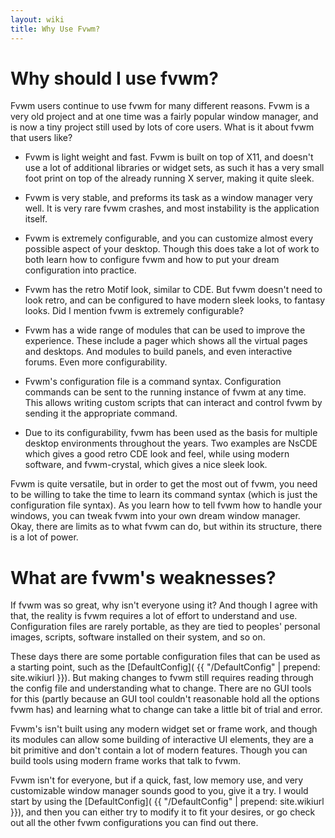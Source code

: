```yaml
---
layout: wiki
title: Why Use Fvwm?
---
```


# Why should I use fvwm?

Fvwm users continue to use fvwm for many different reasons.
Fvwm is a very old project and at one time was a fairly
popular window manager, and is now a tiny project still used
by lots of core users. What is it about fvwm that users like?

+ Fvwm is light weight and fast. Fvwm is built on top of X11,
  and doesn't use a lot of additional libraries or widget
  sets, as such it has a very small foot print on top of
  the already running X server, making it quite sleek.

+ Fvwm is very stable, and preforms its task as a window manager
  very well. It is very rare fvwm crashes, and most instability
  is the application itself.

+ Fvwm is extremely configurable, and you can customize almost
  every possible aspect of your desktop. Though this does take
  a lot of work to both learn how to configure fvwm and how
  to put your dream configuration into practice.

+ Fvwm has the retro Motif look, similar to CDE. But fvwm doesn't
  need to look retro, and can be configured to have modern sleek
  looks, to fantasy looks. Did I mention fvwm is extremely
  configurable?

+ Fvwm has a wide range of modules that can be used to improve
  the experience. These include a pager which shows all the
  virtual pages and desktops. And modules to build panels,
  and even interactive forums. Even more configurability.

+ Fvwm's configuration file is a command syntax. Configuration
  commands can be sent to the running instance of fvwm at any
  time. This allows writing custom scripts that can interact
  and control fvwm by sending it the appropriate command.

+ Due to its configurability, fvwm has been used as the basis
  for multiple desktop environments throughout the years. Two
  examples are NsCDE which gives a good retro CDE look and feel,
  while using modern software, and fvwm-crystal, which gives a
  nice sleek look.

Fvwm is quite versatile, but in order to get the most out of
fvwm, you need to be willing to take the time to learn its
command syntax (which is just the configuration file syntax).
As you learn how to tell fvwm how to handle your windows,
you can tweak fvwm into your own dream window manager. Okay,
there are limits as to what fvwm can do, but within its
structure, there is a lot of power.

# What are fvwm's weaknesses?

If fvwm was so great, why isn't everyone using it? And though I
agree with that, the reality is fvwm requires a lot of effort
to understand and use. Configuration files are rarely portable,
as they are tied to peoples' personal images, scripts, software
installed on their system, and so on.

These days there are some portable configuration files that can
be used as a starting point, such as the [DefaultConfig](
{{ "/DefaultConfig" | prepend: site.wikiurl }}). But making
changes to fvwm still requires reading through the config file and
understanding what to change. There are no GUI tools for this
(partly because an GUI tool couldn't reasonable hold all the
options fvwm has) and learning what to change can take a little
bit of trial and error.

Fvwm's isn't built using any modern widget set or frame work, and
though its modules can allow some building of interactive UI elements,
they are a bit primitive and don't contain a lot of modern features.
Though you can build tools using modern frame works that talk to
fvwm.

Fvwm isn't for everyone, but if a quick, fast, low memory use, and
very customizable window manager sounds good to you, give it a try.
I would start by using the [DefaultConfig](
{{ "/DefaultConfig" | prepend: site.wikiurl }}),
and then you can either try to modify it to fit your desires, or go
check out all the other fvwm configurations you can find out there.
